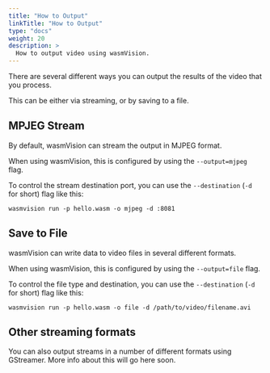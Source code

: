 ```yaml
---
title: "How to Output"
linkTitle: "How to Output"
type: "docs"
weight: 20
description: >
  How to output video using wasmVision.
---
```


There are several different ways you can output the results of the video that you process.

This can be either via streaming, or by saving to a file.

## MPJEG Stream

By default, wasmVision can stream the output in MJPEG format.

When using wasmVision, this is configured by using the `--output=mjpeg` flag.

To control the stream destination port, you can use the `--destination` (`-d` for short) flag like this:

```shell
wasmvision run -p hello.wasm -o mjpeg -d :8081
```

## Save to File

wasmVision can write data to video files in several different formats.

When using wasmVision, this is configured by using the `--output=file` flag.

To control the file type and destination, you can use the `--destination` (`-d` for short) flag like this:

```shell
wasmvision run -p hello.wasm -o file -d /path/to/video/filename.avi
```

## Other streaming formats

You can also output streams in a number of different formats using GStreamer. More info about this will go here soon.
